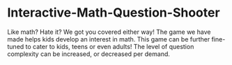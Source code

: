 # Interactive-Math-Question-Shooter
Like math? Hate it? We got you covered either way! The game we have made helps kids develop an interest in math. This game can be further fine-tuned to cater to kids, teens or even adults! The level of question complexity can be increased, or decreased per demand.
